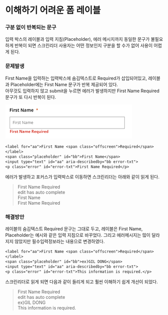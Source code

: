 # 이해하기 어려운 폼 레이블

### 구분 없이 반복되는 문구

입력 박스의 레이블과 입력 지침\(Placeholder\), 에러 메시지까지 동일한 문구가 불필요하게 반복이 되면 스크린리더 사용자는 어떤 정보인지 구분을 할 수가 없어 사용이 어렵게 된다.

### 문제발생

First Name을 입력하는 입력박스에 숨김텍스트로 Required가 삽입되어있고, 레이블과 Placeholder에는 First Name 문구가 반복 제공되어 있다.   
아무것도 입력하지 않고 submit을 누르면 에러가 발생하지만 First Name Required 문구가 또 다시 반복이 된다.

![](../../.gitbook/assets/image%20%2811%29.png)

```markup
<label for="aa">First Name <span class="offscreen">Required</span></label>
<span class="placeholder" id="bb">First Name</span>
<input type="text" id="aa" aria-describedby="bb error-txt">
<p class="error" id="error-txt">First Name Required</p>
```

에러가 발생하고 포커스가 입력박스로 이동하면 스크린리더는 아래와 같이 읽게 된다.

> First Name Required   
> edit has auto complete   
> First Name   
> First Name Required

### 해결방안

레이블의 숨김텍스트 Required 문구는 그대로 두고, 레이블은 First Name,  Placeholder는 예시와 같은 입력 지침으로 바꾸었다. 그리고 에러메시지는 많이 달라지지 않았지만  필수입력정보라는 내용으로 변경하였다.

```markup
<label for="aa">First Name <span class="offscreen">Required</span></label>
<span class="placeholder" id="bb">ex)GIL DONG</span>
<input type="text" id="aa" aria-describedby="bb error-txt">
<p class="error" id="error-txt">This information is required.</p>
```

스크린리더로 읽게 되면 다음과 같이 들리게 되고 훨씬 이해하기 쉽게 개선이 되었다.

> First Name Required   
> edit has auto complete   
> ex\)GIL DONG   
> This information is required.



